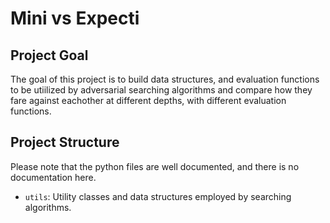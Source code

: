 # Mini vs Expecti
## Project Goal
The goal of this project is to build data structures, and evaluation functions to be utiilized by adversarial searching algorithms and compare how they fare against eachother at different depths, with different evaluation functions.
## Project Structure
Please note that the python files are well documented, and there is no documentation here. 
- `utils`: Utility classes and data structures employed by searching algorithms.